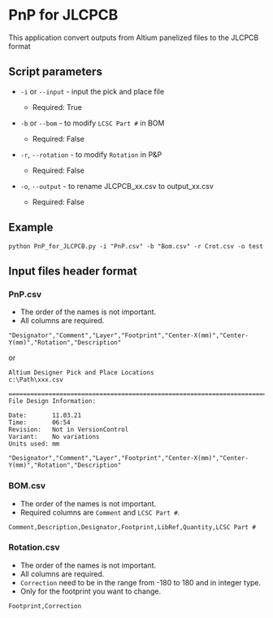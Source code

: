 # PnP for JLCPCB

This application convert outputs from Altium panelized files to the JLCPCB format

## Script parameters

- `-i` or `--input` - input the pick and place file
  - Required: True
  
- `-b` or `--bom` - to modify `LCSC Part #` in BOM
  - Required: False
  
- `-r`, `--rotation` - to modify `Rotation` in P&P
  - Required: False
  
- `-o`, `--output` - to rename JLCPCB_xx.csv to output_xx.csv 
  - Required: False

## Example

```
python PnP_for_JLCPCB.py -i "PnP.csv" -b "Bom.csv" -r Crot.csv -o test
```

## Input files header format

###  PnP.csv

- The order of the names is not important.   
- All columns are required.   

```
"Designator","Comment","Layer","Footprint","Center-X(mm)","Center-Y(mm)","Rotation","Description"
```

or

```
Altium Designer Pick and Place Locations
c:\Path\xxx.csv

========================================================================================================================
File Design Information:

Date:       11.03.21
Time:       06:54
Revision:   Not in VersionControl
Variant:    No variations
Units used: mm

"Designator","Comment","Layer","Footprint","Center-X(mm)","Center-Y(mm)","Rotation","Description"
```

### BOM.csv

- The order of the names is not important.      
- Required columns are `Comment` and `LCSC Part #`.      

```
Comment,Description,Designator,Footprint,LibRef,Quantity,LCSC Part #
```


### Rotation.csv

- The order of the names is not important.   
- All columns are required.   
- `Correction` need to be in the range from -180 to 180 and in integer type.
- Only for the footprint you want to change.   

```
Footprint,Correction
```

